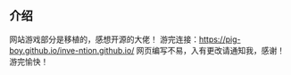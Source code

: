 ## 介绍
网站游戏部分是移植的，感想开源的大佬！
游完连接：https://pig-boy.github.io/inve-ntion.github.io/
网页编写不易，入有更改请通知我，感谢！游完愉快！
